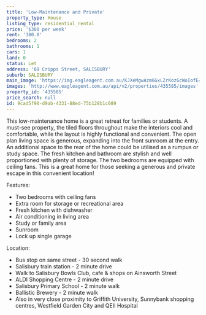 ```yaml
---
title: 'Low-Maintenance and Private'
property_type: House
listing_type: residential_rental
price: '$380 per week'
rent: '380.0'
bedrooms: 2
bathrooms: 1
cars: 1
land: 0
status: Let
address: '69 Cripps Street, SALISBURY'
suburb: SALISBURY
main_image: 'https://img.eagleagent.com.au/KJXeMgwAzm6GxLZrKozGcWoIofE=/1280x854/smart/https://s3-us-west-2.amazonaws.com/eagleagent-orig/images/6825869/426595666-image-M.jpg'
images: 'http://www.eagleagent.com.au/api/v2/properties/435585/images'
property_id: '435585'
price_search: null
id: 9cad5f90-d9ab-4331-88ed-75b128b1c089
---
```

This low-maintenance home is a great retreat for families or students. A must-see property, the tiled floors throughout make the interiors cool and comfortable, while the layout is highly functional and convenient. The open plan living space is generous, expanding into the front sunroom at the entry. An additional space to the rear of the home could be utilised as a rumpus or study space. The fresh kitchen and bathroom are stylish and well proportioned with plenty of storage. The two bedrooms are equipped with ceiling fans. This is a great home for those seeking a generous and private escape in this convenient location!

Features:

*  Two bedrooms with ceiling fans
*  Extra room for storage or recreational area
*  Fresh kitchen with dishwasher
*  Air conditioning in living area
*  Study or family area
*  Sunroom
*  Lock up single garage

Location:

*  Bus stop on same street - 30 second walk
*  Salisbury train station - 2 minute drive
*  Walk to Salisbury Bowls Club, cafe & shops on Ainsworth Street
*  ALDI Shopping Centre - 2 minute drive
*  Salisbury Primary School - 2 minute walk
*  Ballistic Brewery - 2 minute walk
*  Also in very close proximity to Griffith University, Sunnybank shopping centres, Westfield Garden City and QEII Hospital